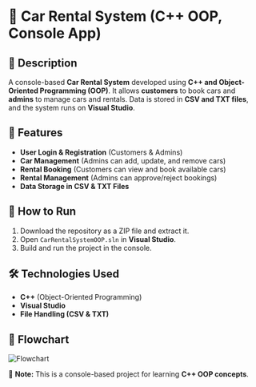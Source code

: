 # 🚗 Car Rental System (C++ OOP, Console App)

## 📌 Description
A console-based **Car Rental System** developed using **C++ and Object-Oriented Programming (OOP)**. It allows **customers** to book cars and **admins** to manage cars and rentals. Data is stored in **CSV and TXT files**, and the system runs on **Visual Studio**.

## 🔹 Features
- **User Login & Registration** (Customers & Admins)
- **Car Management** (Admins can add, update, and remove cars)
- **Rental Booking** (Customers can view and book available cars)
- **Rental Management** (Admins can approve/reject bookings)
- **Data Storage in CSV & TXT Files**

## 🚀 How to Run
1. Download the repository as a ZIP file and extract it.
2. Open `CarRentalSystemOOP.sln` in **Visual Studio**.
3. Build and run the project in the console.

## 🛠 Technologies Used
- **C++** (Object-Oriented Programming)
- **Visual Studio**
- **File Handling (CSV & TXT)**

## 🧭 Flowchart
![Flowchart](images/flowchart.png)

📌 **Note:** This is a console-based project for learning **C++ OOP concepts**.
